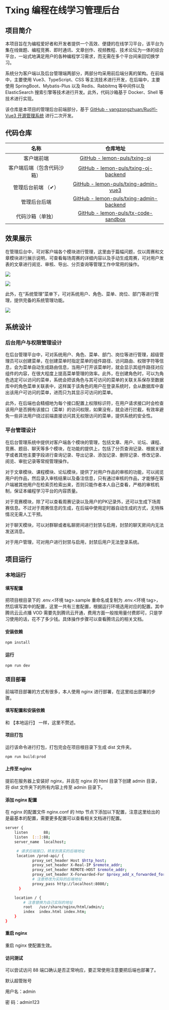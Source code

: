 # Txing 编程在线学习管理后台
## 项目简介
本项目旨在为编程爱好者和开发者提供一个高效、便捷的在线学习平台，该平台为集在线做题、编程竞赛、即时通讯、文章创作、视频教程、技术论坛为一体的综合平台，一站式地满足用户的各种编程学习需求，而无需在多个平台间来回切换学习。

系统分为客户端以及后台管理端两部分，两部分均采用前后端分离的架构。在前端中，主要使用 Vue3、TypeScript、CSS 等主流技术进行开发，在后端中，主要使用 SpringBoot、Mybatis-Plus 以及 Redis、Rabbitmq 等中间件以及 ElasticSearch 搜索引擎等技术进行开发。此外，代码沙箱基于 Docker、Shell 等技术进行实现。

该仓库是本项目的管理后台前端部分，基于 [GitHub - yangzongzhuan/RuoYi-Vue3 开源管理系统](https://github.com/yangzongzhuan/RuoYi-Vue3) 进行二次开发。

## 代码仓库
| 名称 | 仓库地址 |
| :---: | :---: |
| 客户端前端 | [GitHub - lemon-puls/txing-oj](https://github.com/lemon-puls/txing-oj) |
| 客户端后端（包含代码沙箱） | [GitHub - lemon-puls/txing-oj-backend](https://github.com/lemon-puls/txing-oj-backend?tab=readme-ov-file) |
| 管理后台前端 （✔） | [GitHub - lemon-puls/txing-admin-vue3](https://github.com/lemon-puls/txing-admin-vue3) |
| 管理后台后端 | [GitHub - lemon-puls/txing-admin-backend](https://github.com/lemon-puls/txing-admin-backend) |
| 代码沙箱（单独） | [GitHub - lemon-puls/tx-code-sandbox](https://github.com/lemon-puls/tx-code-sandbox) |


## 效果展示
在管理后台中，可对客户端各个模块进行管理，这里由于篇幅问题，仅以周赛和文章模块进行展示说明，可查看每场周赛的详细内容以及手动生成周赛，可对用户发表的文章进行阅览、审核、导出、分页查询等管理工作中常用的操作。

![](https://cdn.nlark.com/yuque/0/2025/png/29312866/1736061895732-e1dc42e0-beae-4f7d-ae66-d47129050c4a.png)

![](https://cdn.nlark.com/yuque/0/2025/png/29312866/1736061778325-6bc313ce-448c-4330-9d43-dd694327495e.png)

此外，在“系统管理”菜单下，可对系统用户、角色、菜单、岗位、部门等进行管理，提供完备的系统管理功能。

![](https://cdn.nlark.com/yuque/0/2025/png/29312866/1736061778244-96e77e0a-3489-4ada-8cb1-7c30bf713910.png)

## 系统设计
### 后台用户与权限管理设计
在后台管理平台中，可对系统用户、角色、菜单、部门、岗位等进行管理，超级管理员可以创建菜单，在创建菜单时指定菜单的组件路径、访问路由、权限字符等信息，会为菜单自动生成路由信息，当用户打开该菜单时，就会显示其组件路径对应组件的内容，在很大程度上提高菜单管理的效率。此外，在创建角色时，可以为角色选定可以访问的菜单，系统会把该角色与其可访问的菜单的关联关系保存至数据库中的角色菜单关联表中，这样属于该角色的用户在登录系统时，会从数据库中查出该用户可访问的菜单，进而只为其显示可访问的菜单。

此外，在后端也会精细地为每个接口配置上权限标识符，在用户请求接口时会检查该用户是否拥有该接口（菜单）的访问权限，如果没有，就会进行拦截，有效率避免一些非法用户绕过前端直接访问其无权限访问的菜单，提供系统的安全性。

### 平台管理设计
在后台管理系统中提供对客户端各个模块的管理，包括文章、用户、论坛、课程、竞赛、题目、聊天等多个模块，在功能的提供上，包括了分页查询记录、根据关键字或者其他主要字段进行查询记录、导出记录、添加记录、删除记录、修改记录、阅览、审批记录等常规管理操作。

对于文章模块、课程模块、论坛模块，提供了对用户作品的审核的功能，可以阅览用户的作品，然后录入审核结果以及备注信息，只有通过审核的作品，才能够在客户端被其他用户在检索页检索出来，否则只能作者本人自己查看，严格的审核机制，保证本编程学习平台的内容质量。

对于竞赛模块，除了可以查看周赛记录以及用户的PK记录外，还可以生成下场周赛信息。不过对于周赛信息的生成，在后端中使用定时器自动生成的方式，无特殊情况无需人工干预。

对于聊天模块，可以对群聊或者私聊房间进行封禁与启用，封禁的聊天房间内无法发送消息。

对于用户管理，可对用户进行封禁与启用，封禁后用户无法登录系统。

## 项目运行
### 本地运行
#### 填写配置
把项目根目录下的 .env.<环境 tag>.sample 重命名或复制为 .env.<环境 tag>，然后填写其中的配置，这里一共有三套配置，根据运行环境选用对应的配置。其中腾讯云云点播 VOD 需要先到腾讯云开通，费用方面一般按用量付费即可，只是学习使用的话，花不了多少钱。具体操作步骤可以查看腾讯云的相关文档。

#### 安装依赖
```bash
npm install
```

#### 运行
```bash
npm run dev
```

### 项目部署
前端项目部署的方式有很多，本人使用 nginx 进行部署，在这里给出部署的步骤。

#### 填写配置和安装依赖
和 【本地运行】 一样，这里不赘述。

#### 项目打包
运行该命令进行打包，打包完会在项目根目录下生成 dist 文件夹。

```bash
npm run build:prod
```

#### 上传至 nginx
提前在服务器上安装好 nginx，并且在 nginx 的 html 目录下创建 admin 目录，将 dist 文件夹下的所有内容上传至 admin 目录下。

#### 添加 nginx 配置
在 nginx 的配置文件 nginx.conf 的 http 节点下添加以下配置，注意这里给出的是最基本的配置，需要更多配置可以查看相关文档进行配置。

```bash
server {
    listen       88;
    listen  [::]:88;
    server_name  localhost;

     # 请求后端接口，转发到真实的后端地址
     location /prod-api/ {
            proxy_set_header Host $http_host;
            proxy_set_header X-Real-IP $remote_addr;
            proxy_set_header REMOTE-HOST $remote_addr;
            proxy_set_header X-Forwarded-For $proxy_add_x_forwarded_for;
            # 注意修改为实际的后端地址
            proxy_pass http://localhost:8080/;
      }

    location / {
        # 注意替换为自己实际的地址
        root   /usr/share/nginx/html/admin/;
        index  index.html index.htm;
    }
}
```

#### 重启 nginx
重启 nginx 使配置生效。

#### 访问测试
可以尝试访问 88 端口确认是否正常响应，要正常使用注意要把后端也部署了。

默认超管账号

用户名：admin

密   码：admin123



#### 
